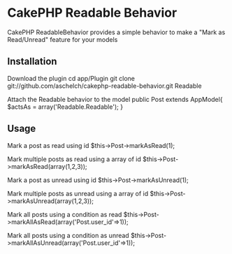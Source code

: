 CakePHP Readable Behavior
==============================

CakePHP ReadableBehavior provides a simple behavior to make a "Mark as Read/Unread" feature for your models

Installation 
------------------------------

Download the plugin
    cd app/Plugin
    git clone git://github.com/aschelch/cakephp-readable-behavior.git Readable

Attach the Readable behavior to the model
    public Post extends AppModel{
        $actsAs = array('Readable.Readable');
    }

Usage
------------------------------

Mark a post as read using id
    $this->Post->markAsRead(1);

Mark multiple posts as read using a array of id
    $this->Post->markAsRead(array(1,2,3));

Mark a post as unread using id
    $this->Post->markAsUnread(1);

Mark multiple posts as unread using a array of id
    $this->Post->markAsUnread(array(1,2,3));

Mark all posts using a condition as read 
    $this->Post->markAllAsRead(array('Post.user_id'=>1));

Mark all posts using a condition as unread 
    $this->Post->markAllAsUnread(array('Post.user_id'=>1));


